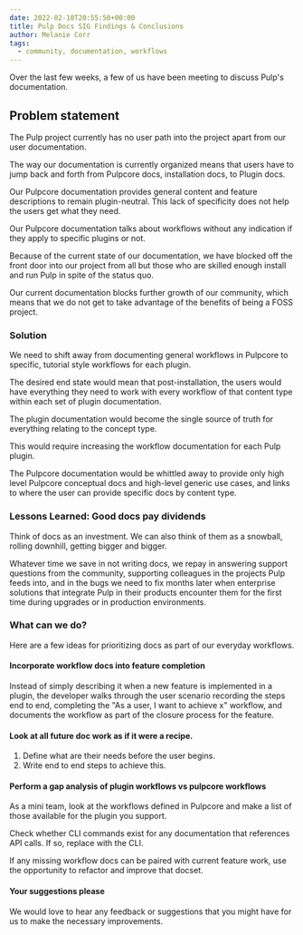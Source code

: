 ```yaml
---
date: 2022-02-10T20:55:50+00:00
title: Pulp Docs SIG Findings & Conclusions
author: Melanie Corr
tags:
  - community, documentation, workflows
---
```

<!-- more -->
Over the last few weeks, a few of us have been meeting to discuss Pulp's documentation.

## Problem statement

The Pulp project currently has no user path into the project apart from our user documentation.

The way our documentation is currently organized means that users have to jump back and forth from Pulpcore docs, installation docs, to Plugin docs.

Our Pulpcore documentation provides general content and feature descriptions to remain plugin-neutral. This lack of specificity does not help the users get what they need.  

Our Pulpcore documentation talks about workflows without any indication if they apply to specific plugins or not.

Because of the current state of our documentation, we have blocked off the front door into our project from all but those who are skilled enough install and run Pulp in spite of the status quo.

Our current documentation blocks further growth of our community, which means that we do not get to take advantage of the benefits of being a FOSS project.

### Solution

We need to shift away from documenting general workflows in Pulpcore to specific, tutorial style  workflows for each plugin.

The desired end state would mean that post-installation, the users would have everything they need to work with every workflow of that content type within each set of plugin documentation.

The plugin documentation would become the single source of truth for everything relating to the concept type.

This would require increasing the workflow documentation for each Pulp plugin.

The Pulpcore documentation would be whittled away to provide only high level Pulpcore conceptual docs and high-level generic use cases, and links to where the user can provide specific docs by content type.

### Lessons Learned: Good docs pay dividends

Think of docs as an investment. We can also think of them as a snowball, rolling downhill, getting bigger and bigger.

Whatever time we save in not writing docs, we repay in answering support questions from the community, supporting colleagues in the projects Pulp feeds into, and in the bugs we need to fix months later when enterprise solutions that integrate Pulp in their products encounter them for the first time during upgrades or in production environments.

### What can we do?

Here are a few ideas for prioritizing docs as part of our everyday workflows.

#### Incorporate workflow docs into feature completion

Instead of simply describing it when a new feature is implemented in a plugin, the developer walks through the user scenario recording the steps end to end, completing the
"As a user, I want to achieve x" workflow, and documents the workflow as part of the closure process for the feature.

#### Look at all future doc work as if it were a recipe.

1. Define what are their needs before the user begins.
2. Write end to end steps to achieve this.

#### Perform a gap analysis of plugin workflows vs pulpcore workflows

As a mini team, look at the workflows defined in Pulpcore and make a list of those available for the plugin you support.

Check whether CLI commands exist for any documentation that references API calls. If so, replace with the CLI.

If any missing workflow docs can be paired with current feature work, use the opportunity to refactor and improve that docset.

#### Your suggestions please

We would love to hear any feedback or suggestions that you might have for us to make the necessary improvements.
